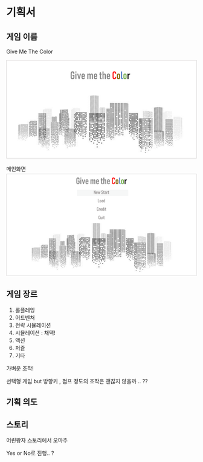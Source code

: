 기획서
===

게임 이름
---
Give Me The Color

![](./img/GiveMeTheColor.png)

메인화면
![](./img/main.png)


게임 장르
---

1. 롤플레잉
2. 어드벤쳐
3. 전략 시뮬레이션
4. 시뮬레이션 : 채택!
5. 액션
6. 퍼즐
7. 기타

가벼운 조작!

선택형 게임 but 방향키 , 점프 정도의 조작은 괜찮지 않을까 .. ??


기획 의도
---

스토리
---
어린왕자 스토리에서 오마주

Yes or No로 진행.. ?



